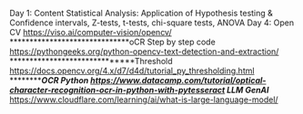 
Day 1: Content
Statistical Analysis: Application of Hypothesis testing & Confidence intervals, Z-tests, t-tests, chi-square tests, ANOVA
Day 4: Open CV
https://viso.ai/computer-vision/opencv/
******************************oCR Step by step code
https://pythongeeks.org/python-opencv-text-detection-and-extraction/
******************************Threshold
https://docs.opencv.org/4.x/d7/d4d/tutorial_py_thresholding.html
*****************************OCR Python
https://www.datacamp.com/tutorial/optical-character-recognition-ocr-in-python-with-pytesseract
****************************LLM GenAI*************************************************
https://www.cloudflare.com/learning/ai/what-is-large-language-model/

